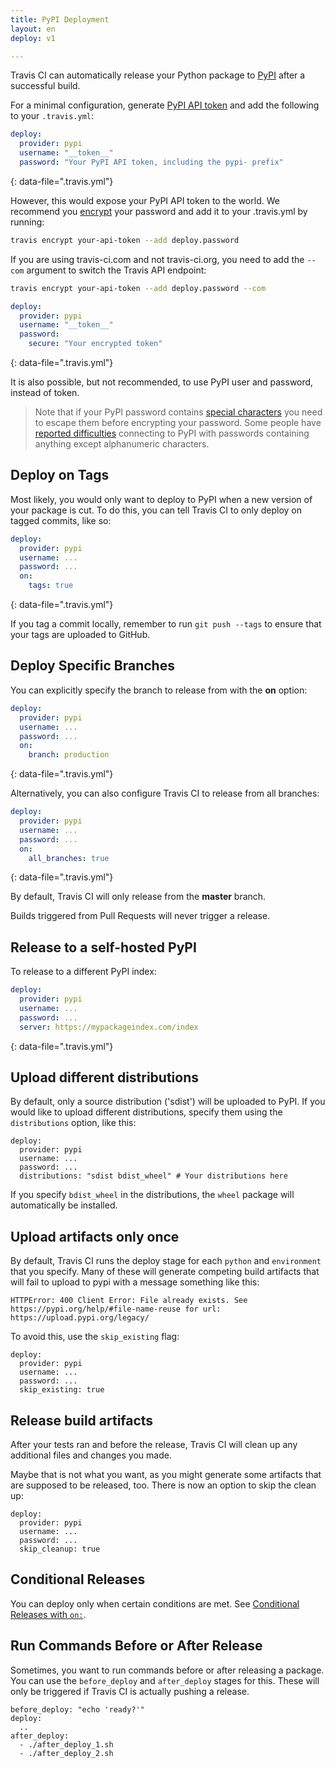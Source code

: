 ```yaml
---
title: PyPI Deployment
layout: en
deploy: v1

---
```


Travis CI can automatically release your Python package to [PyPI](https://pypi.python.org/) after a successful build.



For a minimal configuration, generate [PyPI API token](https://pypi.org/help/#apitoken) and add the following to your `.travis.yml`:

```yaml
deploy:
  provider: pypi
  username: "__token__"
  password: "Your PyPI API token, including the pypi- prefix"
```
{: data-file=".travis.yml"}

However, this would expose your PyPI API token to the world.
We recommend you [encrypt](/user/encryption-keys/) your password and add it to your .travis.yml by running:

```bash
travis encrypt your-api-token --add deploy.password
```

If you are using travis-ci.com and not travis-ci.org, you need to add the `--com` argument to switch the Travis API endpoint:

```bash
travis encrypt your-api-token --add deploy.password --com
```

```yaml
deploy:
  provider: pypi
  username: "__token__"
  password:
    secure: "Your encrypted token"
```
{: data-file=".travis.yml"}

It is also possible, but not recommended, to use PyPI user and password, instead of token.

> Note that if your PyPI password contains [special characters](/user/encryption-keys/#note-on-escaping-certain-symbols) you need to escape them before encrypting your password. Some people have [reported difficulties](https://github.com/travis-ci/dpl/issues/377) connecting to PyPI with passwords containing anything except alphanumeric characters.


## Deploy on Tags

Most likely, you would only want to deploy to PyPI when a new version of your
package is cut. To do this, you can tell Travis CI to only deploy on tagged
commits, like so:

```yaml
deploy:
  provider: pypi
  username: ...
  password: ...
  on:
    tags: true
```
{: data-file=".travis.yml"}

If you tag a commit locally, remember to run `git push --tags` to ensure that your tags are uploaded to GitHub.

## Deploy Specific Branches

You can explicitly specify the branch to release from with the **on** option:

```yaml
deploy:
  provider: pypi
  username: ...
  password: ...
  on:
    branch: production
```
{: data-file=".travis.yml"}

Alternatively, you can also configure Travis CI to release from all branches:

```yaml
deploy:
  provider: pypi
  username: ...
  password: ...
  on:
    all_branches: true
```
{: data-file=".travis.yml"}

By default, Travis CI will only release from the **master** branch.

Builds triggered from Pull Requests will never trigger a release.

## Release to a self-hosted PyPI

To release to a different PyPI index:

```yaml
deploy:
  provider: pypi
  username: ...
  password: ...
  server: https://mypackageindex.com/index
```
{: data-file=".travis.yml"}

## Upload different distributions

By default, only a source distribution ('sdist') will be uploaded to PyPI.
If you would like to upload different distributions, specify them using the `distributions` option, like this:

```
deploy:
  provider: pypi
  username: ...
  password: ...
  distributions: "sdist bdist_wheel" # Your distributions here
```

If you specify `bdist_wheel` in the distributions, the `wheel` package will automatically be installed.

## Upload artifacts only once

By default, Travis CI runs the deploy stage for each `python` and `environment` that you specify. Many of these will generate competing build artifacts that will fail to upload to pypi with a message something like this:

```
HTTPError: 400 Client Error: File already exists. See https://pypi.org/help/#file-name-reuse for url: https://upload.pypi.org/legacy/
```

To avoid this, use the `skip_existing` flag:

```
deploy:
  provider: pypi
  username: ...
  password: ...
  skip_existing: true
```

## Release build artifacts

After your tests ran and before the release, Travis CI will clean up any additional files and changes you made.

Maybe that is not what you want, as you might generate some artifacts that are supposed to be released, too. There is now an option to skip the clean up:

```
deploy:
  provider: pypi
  username: ...
  password: ...
  skip_cleanup: true
```

## Conditional Releases

You can deploy only when certain conditions are met.
See [Conditional Releases with `on:`](/user/deployment/#conditional-releases-with-on).

## Run Commands Before or After Release

Sometimes, you want to run commands before or after releasing a package. You can use the `before_deploy` and `after_deploy` stages for this. These will only be triggered if Travis CI is actually pushing a release.

```
before_deploy: "echo 'ready?'"
deploy:
  ..
after_deploy:
  - ./after_deploy_1.sh
  - ./after_deploy_2.sh
```
